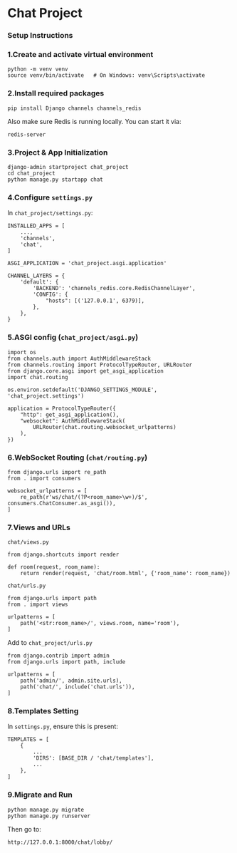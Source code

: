 # Chat Project
### Setup Instructions
### 1.Create and activate virtual environment
```
python -m venv venv
source venv/bin/activate   # On Windows: venv\Scripts\activate

```

### 2.Install required packages
```
pip install Django channels channels_redis
```
Also make sure Redis is running locally. You can start it via:
```
redis-server
```

### 3.Project & App Initialization
```
django-admin startproject chat_project
cd chat_project
python manage.py startapp chat
```

### 4.Configure ```settings.py```
In ```chat_project/settings.py```:
```
INSTALLED_APPS = [
    ...,
    'channels',
    'chat',
]

ASGI_APPLICATION = 'chat_project.asgi.application'

CHANNEL_LAYERS = {
    'default': {
        'BACKEND': 'channels_redis.core.RedisChannelLayer',
        'CONFIG': {
            "hosts": [('127.0.0.1', 6379)],
        },
    },
}
```

### 5.ASGI config (```chat_project/asgi.py```)
```
import os
from channels.auth import AuthMiddlewareStack
from channels.routing import ProtocolTypeRouter, URLRouter
from django.core.asgi import get_asgi_application
import chat.routing

os.environ.setdefault('DJANGO_SETTINGS_MODULE', 'chat_project.settings')

application = ProtocolTypeRouter({
    "http": get_asgi_application(),
    "websocket": AuthMiddlewareStack(
        URLRouter(chat.routing.websocket_urlpatterns)
    ),
})
```


### 6.WebSocket Routing (```chat/routing.py```)
```
from django.urls import re_path
from . import consumers

websocket_urlpatterns = [
    re_path(r'ws/chat/(?P<room_name>\w+)/$', consumers.ChatConsumer.as_asgi()),
]
```

### 7.Views and URLs
```chat/views.py```
```
from django.shortcuts import render

def room(request, room_name):
    return render(request, 'chat/room.html', {'room_name': room_name})
```
```chat/urls.py```
```
from django.urls import path
from . import views

urlpatterns = [
    path('<str:room_name>/', views.room, name='room'),
]
```
Add to ```chat_project/urls.py```
```
from django.contrib import admin
from django.urls import path, include

urlpatterns = [
    path('admin/', admin.site.urls),
    path('chat/', include('chat.urls')),
]
```

### 8.Templates Setting
In ```settings.py```, ensure this is present:
```
TEMPLATES = [
    {
        ...
        'DIRS': [BASE_DIR / 'chat/templates'],
        ...
    },
]
```

### 9.Migrate and Run
```
python manage.py migrate
python manage.py runserver
```
Then go to:
```
http://127.0.0.1:8000/chat/lobby/
```
